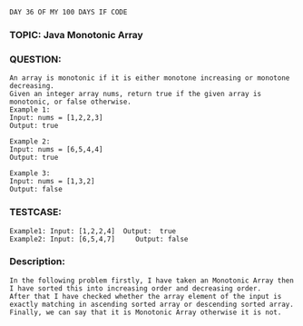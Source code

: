     DAY 36 OF MY 100 DAYS IF CODE
### TOPIC: Java Monotonic Array
### QUESTION:
    An array is monotonic if it is either monotone increasing or monotone decreasing. 
    Given an integer array nums, return true if the given array is monotonic, or false otherwise.
    Example 1: 
    Input: nums = [1,2,2,3]
    Output: true

    Example 2:
    Input: nums = [6,5,4,4]
    Output: true

    Example 3:
    Input: nums = [1,3,2]
    Output: false

### TESTCASE: 
    Example1: Input: [1,2,2,4]  Output:  true
    Example2: Input: [6,5,4,7]     Output: false


### Description:
    In the following problem firstly, I have taken an Monotonic Array then I have sorted this into increasing order and decreasing order. 
    After that I have checked whether the array element of the input is exactly matching in ascending sorted array or descending sorted array. 
    Finally, we can say that it is Monotonic Array otherwise it is not.
